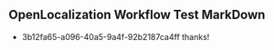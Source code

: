 ## OpenLocalization Workflow Test MarkDown
* 3b12fa65-a096-40a5-9a4f-92b2187ca4ff thanks!

<!--HONumber=Sep16_HO1-->


